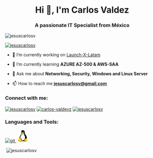<h1 align="center">Hi 👋, I'm Carlos Valdez</h1>
<h3 align="center">A passionate IT Specialist from México</h3>

<p align="left"> <img src="https://komarev.com/ghpvc/?username=jesuscarlosv&label=Profile%20views&color=0e75b6&style=flat" alt="jesuscarlosv" /> </p>

<p align="left"> <a href="https://twitter.com/jesuscarlosv" target="blank"><img src="https://img.shields.io/twitter/follow/jesuscarlosv?logo=twitter&style=for-the-badge" alt="jesuscarlosv" /></a> </p>

- 🔭 I’m currently working on [Launch-X-Latam](https://github.com/Launch-X-Latam)

- 🌱 I’m currently learning **AZURE AZ-500 & AWS-SAA**

- 💬 Ask me about **Networking, Security, Windows and Linux Server**

- 📫 How to reach me **jesuscarlosv@gmail.com**

<h3 align="left">Connect with me:</h3>
<p align="left">
<a href="https://twitter.com/jesuscarlosv" target="blank"><img align="center" src="https://raw.githubusercontent.com/rahuldkjain/github-profile-readme-generator/master/src/images/icons/Social/twitter.svg" alt="jesuscarlosv" height="30" width="40" /></a>
<a href="https://linkedin.com/in/carlos-valdevz" target="blank"><img align="center" src="https://raw.githubusercontent.com/rahuldkjain/github-profile-readme-generator/master/src/images/icons/Social/linked-in-alt.svg" alt="carlos-valdevz" height="30" width="40" /></a>
<a href="https://instagram.com/jesuscarlosv" target="blank"><img align="center" src="https://raw.githubusercontent.com/rahuldkjain/github-profile-readme-generator/master/src/images/icons/Social/instagram.svg" alt="jesuscarlosv" height="30" width="40" /></a>
</p>

<h3 align="left">Languages and Tools:</h3>
<p align="left"> <a href="https://git-scm.com/" target="_blank" rel="noreferrer"> <img src="https://www.vectorlogo.zone/logos/git-scm/git-scm-icon.svg" alt="git" width="40" height="40"/> </a> <a href="https://www.linux.org/" target="_blank" rel="noreferrer"> <img src="https://raw.githubusercontent.com/devicons/devicon/master/icons/linux/linux-original.svg" alt="linux" width="40" height="40"/> </a> </p>

<p>&nbsp;<img align="center" src="https://github-readme-stats.vercel.app/api?username=jesuscarlosv&show_icons=true&locale=en" alt="jesuscarlosv" /></p>

